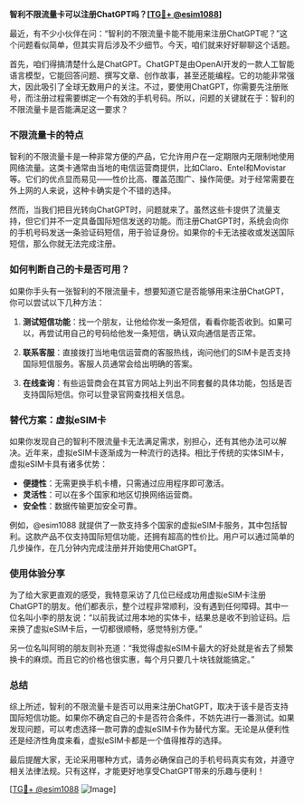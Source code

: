 **智利不限流量卡可以注册ChatGPT吗？[[TG💪+ @esim1088](https://t.me/s/esim1088)]**

最近，有不少小伙伴在问：“智利的不限流量卡能不能用来注册ChatGPT呢？”这个问题看似简单，但其实背后涉及不少细节。今天，咱们就来好好聊聊这个话题。

首先，咱们得搞清楚什么是ChatGPT。ChatGPT是由OpenAI开发的一款人工智能语言模型，它能回答问题、撰写文章、创作故事，甚至还能编程。它的功能非常强大，因此吸引了全球无数用户的关注。不过，要使用ChatGPT，你需要先注册账号，而注册过程需要绑定一个有效的手机号码。所以，问题的关键就在于：智利的不限流量卡是否能满足这一要求？

### 不限流量卡的特点

智利的不限流量卡是一种非常方便的产品，它允许用户在一定期限内无限制地使用网络流量。这类卡通常由当地的电信运营商提供，比如Claro、Entel和Movistar等。它们的优点显而易见——性价比高、覆盖范围广、操作简便。对于经常需要在外上网的人来说，这种卡确实是个不错的选择。

然而，当我们把目光转向ChatGPT时，问题就来了。虽然这些卡提供了流量支持，但它们并不一定具备国际短信发送的功能。而注册ChatGPT时，系统会向你的手机号码发送一条验证码短信，用于验证身份。如果你的卡无法接收或发送国际短信，那么你就无法完成注册。

### 如何判断自己的卡是否可用？

如果你手头有一张智利的不限流量卡，想要知道它是否能够用来注册ChatGPT，你可以尝试以下几种方法：

1. **测试短信功能**：找一个朋友，让他给你发一条短信，看看你能否收到。如果可以，再尝试用自己的号码给他发一条短信，确认双向通信是否正常。

2. **联系客服**：直接拨打当地电信运营商的客服热线，询问他们的SIM卡是否支持国际短信服务。客服人员通常会给出明确的答案。

3. **在线查询**：有些运营商会在其官方网站上列出不同套餐的具体功能，包括是否支持国际短信。你可以登录官网查找相关信息。

### 替代方案：虚拟eSIM卡

如果你发现自己的智利不限流量卡无法满足需求，别担心，还有其他办法可以解决。近年来，虚拟eSIM卡逐渐成为一种流行的选择。相比于传统的实体SIM卡，虚拟eSIM卡具有诸多优势：

- **便捷性**：无需更换手机卡槽，只需通过应用程序即可激活。
- **灵活性**：可以在多个国家和地区切换网络运营商。
- **安全性**：数据传输更加安全可靠。

例如，@esim1088 就提供了一款支持多个国家的虚拟eSIM卡服务，其中包括智利。这款产品不仅支持国际短信功能，还拥有超高的性价比。用户可以通过简单的几步操作，在几分钟内完成注册并开始使用ChatGPT。

### 使用体验分享

为了给大家更直观的感受，我特意采访了几位已经成功用虚拟eSIM卡注册ChatGPT的朋友。他们都表示，整个过程非常顺利，没有遇到任何障碍。其中一位名叫小李的朋友说：“以前我试过用本地的实体卡，结果总是收不到验证码。后来换了虚拟eSIM卡后，一切都很顺畅，感觉特别方便。”

另一位名叫阿明的朋友则补充道：“我觉得虚拟eSIM卡最大的好处就是省去了频繁换卡的麻烦。而且它的价格也很实惠，每个月只要几十块钱就能搞定。”

### 总结

综上所述，智利的不限流量卡是否可以用来注册ChatGPT，取决于该卡是否支持国际短信功能。如果你不确定自己的卡是否符合条件，不妨先进行一番测试。如果发现问题，可以考虑选择一款可靠的虚拟eSIM卡作为替代方案。无论是从便利性还是经济性角度来看，虚拟eSIM卡都是一个值得推荐的选择。

最后提醒大家，无论采用哪种方式，请务必确保自己的手机号码真实有效，并遵守相关法律法规。只有这样，才能更好地享受ChatGPT带来的乐趣与便利！

[[TG💪+ @esim1088](https://t.me/s/esim1088) ![Image](https://i.postimg.cc/4NQfJmqS/Snipaste-2025-05-13-00-14-12.png)]